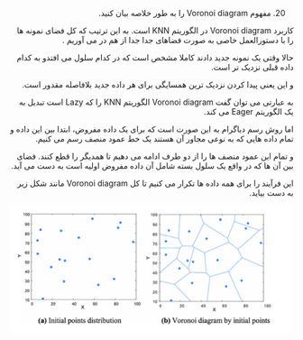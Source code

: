 <div dir="rtl">
  
 20. مفهوم Voronoi diagram را به طور خلاصه بیان کنید. 
  
 کاربرد Voronoi diagram در الگوریتم  KNN است. به این ترتیب که کل فضای نمونه ها را با دستورالعمل خاصی  به صورت فضاهای جدا جدا از هم در می آوریم .
  
  حالا وقتی یک نمونه جدید دادند کاملا مشخص است که در کدام سلول می افتدو به کدام داده قبلی نزدیک تر است.
  
  و این یعنی پیدا کردن نزدیک ترین همسایگی برای هر داده جدید بلافاصله مقدور است.
  
  به عبارتی می توان گفت Voronoi diagram الگوریتم KNN را که Lazy است تبدیل به یک الگوریتم Eager می کند. 
  
  اما روش رسم دیاگرام به این صورت است که برای یک داده مفروض، ابتدا بین این داده و تمام داده هایی که به نوعی مجاور آن هستند یک خط عمود منصف رسم می کنیم. 
  
  و تمام این عمود منصف ها را از دو طرف ادامه می دهیم تا همدیگر را قطع کنند. فضای بین آن ها که در واقع یک سلول بسته شامل آن داده مفروض اولیه است به دست می آید.
  
  این فرآیند را برای همه داده ها تکرار می کنیم تا کل Voronoi diagram  مانند شکل زیر به دست بیاید.
  
![](20.png)  
  
  
  
  
  
  
  
  
  
  
  
  </div>
